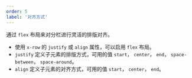 ```yaml
---
order: 5
label: '对齐方式'
---
```


通过 `flex` 布局来对分栏进行灵活的排版对齐。

- 使用 `x-row` 的 `justify` 或 `align` 属性，可以启用 `flex` 布局。
- `justify` 定义子元素的排版方式，可用的值 `start`， `center`， `end`， `space-between`， `space-around`。
- `align` 定义子元素的对齐方式，可用的值 `start`， `center`， `end`。
